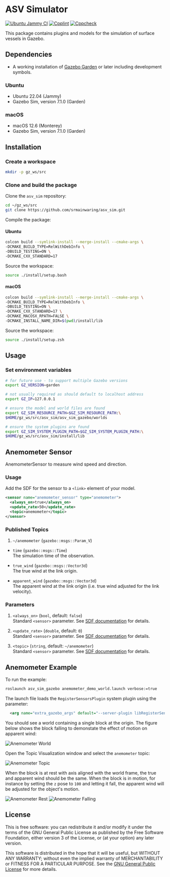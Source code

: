 # ASV Simulator

[![Ubuntu Jammy CI](https://github.com/srmainwaring/asv_sim/actions/workflows/ubuntu-jammy-ci.yml/badge.svg)](https://github.com/srmainwaring/asv_sim/actions/workflows/ubuntu-jammy-ci.yml)
[![Cpplint](https://github.com/srmainwaring/asv_sim/actions/workflows/ccplint.yml/badge.svg)](https://github.com/srmainwaring/asv_sim/actions/workflows/ccplint.yml)
[![Cppcheck](https://github.com/srmainwaring/asv_sim/actions/workflows/ccpcheck.yml/badge.svg)](https://github.com/srmainwaring/asv_sim/actions/workflows/ccpcheck.yml)

This package contains plugins and models for the simulation of surface vessels in Gazebo.

## Dependencies

- A working installation of [Gazebo Garden](https://gazebosim.org/docs/garden) or later including development symbols.

### Ubuntu

- Ubuntu 22.04 (Jammy)
- Gazebo Sim, version 7.1.0 (Garden)

### macOS

- macOS 12.6 (Monterey)
- Gazebo Sim, version 7.1.0 (Garden)

## Installation

### Create a workspace

```bash
mkdir -p gz_ws/src
```

### Clone and build the package

Clone the `asv_sim` repository:

```bash
cd ~/gz_ws/src
git clone https://github.com/srmainwaring/asv_sim.git
```

Compile the package:

#### Ubuntu

```bash
colcon build --symlink-install --merge-install --cmake-args \
-DCMAKE_BUILD_TYPE=RelWithDebInfo \
-DBUILD_TESTING=ON \
-DCMAKE_CXX_STANDARD=17
```

Source the workspace:

```bash
source ./install/setup.bash
```

#### macOS

```bash
colcon build --symlink-install --merge-install --cmake-args \
-DCMAKE_BUILD_TYPE=RelWithDebInfo \
-DBUILD_TESTING=ON \
-DCMAKE_CXX_STANDARD=17 \
-DCMAKE_MACOSX_RPATH=FALSE \
-DCMAKE_INSTALL_NAME_DIR=$(pwd)/install/lib
```

Source the workspace:

```bash
source ./install/setup.zsh
```

## Usage

### Set environment variables

```bash
# for future use - to support multiple Gazebo versions
export GZ_VERSION=garden

# not usually required as should default to localhost address
export GZ_IP=127.0.0.1

# ensure the model and world files are found
export GZ_SIM_RESOURCE_PATH=$GZ_SIM_RESOURCE_PATH:\
$HOME/gz_ws/src/asv_sim/asv_sim_gazebo/worlds

# ensure the system plugins are found
export GZ_SIM_SYSTEM_PLUGIN_PATH=$GZ_SIM_SYSTEM_PLUGIN_PATH:\
$HOME/gz_ws/src/asv_sim/install/lib
```

## Anemometer Sensor

AnemometerSensor to measure wind speed and direction.

### Usage

Add the SDF for the sensor to a `<link>` element of your model.

```xml
<sensor name="anemometer_sensor" type="anemometer">
  <always_on>true</always_on>
  <update_rate>50</update_rate>
  <topic>anemometer</topic>
</sensor>
```

### Published Topics

1. `~/anemometer` (`gazebo::msgs::Param_V`)

  - `time` (`gazebo::msgs::Time`) \
    The simulation time of the observation.

  - `true_wind` (`gazebo::msgs::Vector3d`) \
    The true wind at the link origin.

  - `apparent_wind` (`gazebo::msgs::Vector3d`) \
    The apparent wind at the link origin
    (i.e. true wind adjusted for the link velocity).

### Parameters

1. `<always_on>` (`bool`, default: `false`) \
  Standard `<sensor>` parameter.
  See [SDF documentation](http://sdformat.org/spec?ver=1.6&elem=sensor) for details.

2. `<update_rate>` (`double`, default: `0`) \
  Standard `<sensor>` parameter.
  See [SDF documentation](http://sdformat.org/spec?ver=1.6&elem=sensor) for details.

3. `<topic>` (`string`, default: `~/anemometer`) \
  Standard `<sensor>` parameter.
  See [SDF documentation](http://sdformat.org/spec?ver=1.6&elem=sensor) for details.

## Anemometer Example

To run the example:

```bash
roslaunch asv_sim_gazebo anemometer_demo_world.launch verbose:=true
```

The launch file loads the `RegisterSensorsPlugin` system plugin using
the parameter:  

```xml
  <arg name="extra_gazebo_args" default="--server-plugin libRegisterSensorsPlugin.so" />
```

You should see a world containing a single block at the origin. 
The figure below shows the block falling to demonstate the effect
of motion on apparent wind:

![Anemometer World](https://github.com/srmainwaring/asv_sim/wiki/images/anemometer_world_falling.jpg)

Open the Topic Visualization window and select the `anemometer` topic:

![Anemometer Topic](https://github.com/srmainwaring/asv_sim/wiki/images/anemometer_topic.jpg)

When the block is at rest with axis aligned with the world frame,
the true and apparent wind should be the same. When the block is in motion,
for instance by setting the `z` pose to `100` and letting it fall, the
apparent wind will be adjusted for the object's motion.

![Anemometer Rest](https://github.com/srmainwaring/asv_sim/wiki/images/anemometer_topic_view_rest.jpg)
![Anemometer Falling](https://github.com/srmainwaring/asv_sim/wiki/images/anemometer_topic_view_falling.jpg)


## License

This is free software: you can redistribute it and/or modify
it under the terms of the GNU General Public License as published by
the Free Software Foundation, either version 3 of the License, or
(at your option) any later version.

This software is distributed in the hope that it will be useful,
but WITHOUT ANY WARRANTY; without even the implied warranty of
MERCHANTABILITY or FITNESS FOR A PARTICULAR PURPOSE.  See the
[GNU General Public License](LICENSE) for more details.
